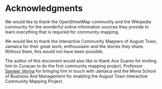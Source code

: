 # Acknowledgments

We would like to thank the OpenStreetMap community and the Wikipedia community for the wonderful online information sources they provide to learn everything that is required for community mapping. 

We would like to thank the Interactive Community Mappers of August Town, Jamaica for their great work, enthousiasm and the stories they share. Without them, this would not have been possible.

The author of this document would also like to thank Ace Suares for inviting him to Curaçao to do the first community mapping project, Professor [Sameer Verma](http://verma.sfsu.edu/profile/index.html) for bringing him in touch with Jamaica and the Mona School of Business And Management for enabling the August Town Interactive Community Mapping Project.